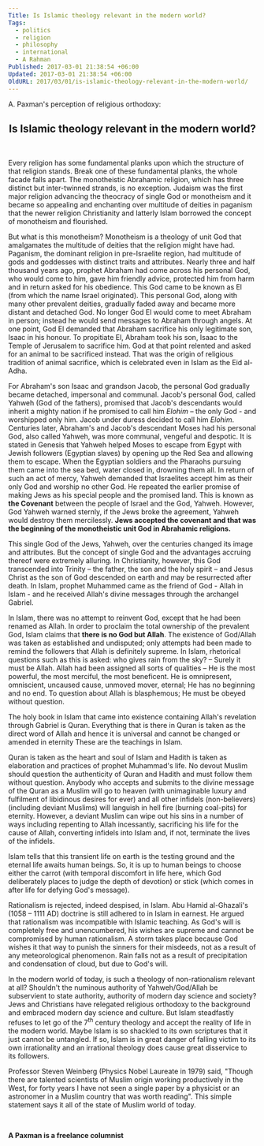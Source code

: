 ```yaml
---
Title: Is Islamic theology relevant in the modern world?
Tags:
  - politics
  - religion
  - philosophy
  - international
  - A Rahman
Published: 2017-03-01 21:38:54 +06:00
Updated: 2017-03-01 21:38:54 +06:00
OldURL: 2017/03/01/is-islamic-theology-relevant-in-the-modern-world/
---
```


<p style="text-align: left">A. Paxman's perception of religious orthodoxy:</p>
<p style="text-align: left"></p>

<h2 style="text-align: center"><strong>Is Islamic theology relevant in the modern world?</strong></h2>
&nbsp;

Every religion has some fundamental planks upon which the structure of that religion stands. Break one of these fundamental planks, the whole facade falls apart. The monotheistic Abrahamic religion, which has three distinct but inter-twinned strands, is no exception. Judaism was the first major religion advancing the theocracy of single God or monotheism and it became so appealing and enchanting over multitude of deities in paganism that the newer religion Christianity and latterly Islam borrowed the concept of monotheism and flourished.

But what is this monotheism? Monotheism is a theology of unit God that amalgamates the multitude of deities that the religion might have had. Paganism, the dominant religion in pre-Israelite region, had multitude of gods and goddesses with distinct traits and attributes. Nearly three and half thousand years ago, prophet Abraham had come across his personal God, who would come to him, gave him friendly advice, protected him from harm and in return asked for his obedience. This God came to be known as El (from which the name Israel originated). This personal God, along with many other prevalent deities, gradually faded away and became more distant and detached God. No longer God El would come to meet Abraham in person; instead he would send messages to Abraham through angels. At one point, God El demanded that Abraham sacrifice his only legitimate son, Isaac in his honour. To propitiate El, Abraham took his son, Isaac to the Temple of Jerusalem to sacrifice him. God at that point relented and asked for an animal to be sacrificed instead. That was the origin of religious tradition of animal sacrifice, which is celebrated even in Islam as the Eid al-Adha.

For Abraham's son Isaac and grandson Jacob, the personal God gradually became detached, impersonal and communal. Jacob's personal God, called Yahweh (God of the fathers), promised that Jacob's descendants would inherit a mighty nation if he promised to call him <em>Elohim</em> – the only God - and worshipped only him. Jacob under duress decided to call him <em>Elohim</em>. Centuries later, Abraham's and Jacob's descendant Moses had his personal God, also called Yahweh, was more communal, vengeful and despotic. It is stated in Genesis that Yahweh helped Moses to escape from Egypt with Jewish followers (Egyptian slaves) by opening up the Red Sea and allowing them to escape. When the Egyptian soldiers and the Pharaohs pursuing them came into the sea bed, water closed in, drowning them all. In return of such an act of mercy, Yahweh demanded that Israelites accept him as their only God and worship no other God. He repeated the earlier promise of making Jews as his special people and the promised land. This is known as <strong>the Covenant</strong> between the people of Israel and the God, Yahweh. However, God Yahweh warned sternly, if the Jews broke the agreement, Yahweh would destroy them mercilessly. <strong>Jews accepted the covenant and that was the beginning of the monotheistic unit God in Abrahamic religions.     </strong>

This single God of the Jews, Yahweh, over the centuries changed its image and attributes. But the concept of single God and the advantages accruing thereof were extremely alluring. In Christianity, however, this God transcended into Trinity – the father, the son and the holy spirit – and Jesus Christ as the son of God descended on earth and may be resurrected after death. In Islam, prophet Muhammed came as the friend of God - Allah in Islam - and he received Allah's divine messages through the archangel Gabriel.

In Islam, there was no attempt to reinvent God, except that he had been renamed as Allah. In order to proclaim the total ownership of the prevalent God, Islam claims that <strong>there is no God but Allah</strong>. The existence of God/Allah was taken as established and undisputed; only attempts had been made to remind the followers that Allah is definitely supreme. In Islam, rhetorical questions such as this is asked: who gives rain from the sky? – Surely it must be Allah. Allah had been assigned all sorts of qualities – He is the most powerful, the most merciful, the most beneficent. He is omnipresent, omniscient, uncaused cause, unmoved mover, eternal; He has no beginning and no end. To question about Allah is blasphemous; He must be obeyed without question.

The holy book in Islam that came into existence containing Allah's revelation through Gabriel is Quran. Everything that is there in Quran is taken as the direct word of Allah and hence it is universal and cannot be changed or amended in eternity These are the teachings in Islam.

Quran is taken as the heart and soul of Islam and Hadith is taken as elaboration and practices of prophet Muhammad's life. No devout Muslim should question the authenticity of Quran and Hadith and must follow them without question. Anybody who accepts and submits to the divine message of the Quran as a Muslim will go to heaven (with unimaginable luxury and fulfilment of libidinous desires for ever) and all other infidels (non-believers) (including deviant Muslims) will languish in hell fire (burning coal-pits) for eternity. However, a deviant Muslim can wipe out his sins in a number of ways including repenting to Allah incessantly, sacrificing his life for the cause of Allah, converting infidels into Islam and, if not, terminate the lives of the infidels.

Islam tells that this transient life on earth is the testing ground and the eternal life awaits human beings. So, it is up to human beings to choose either the carrot (with temporal discomfort in life here, which God deliberately places to judge the depth of devotion) or stick (which comes in after life for defying God's message).

Rationalism is rejected, indeed despised, in Islam. Abu Hamid al-Ghazali's (1058 – 1111 AD) doctrine is still adhered to in Islam in earnest. He argued that rationalism was incompatible with Islamic teaching. As God's will is completely free and unencumbered, his wishes are supreme and cannot be compromised by human rationalism. A storm takes place because God wishes it that way to punish the sinners for their misdeeds, not as a result of any meteorological phenomenon. Rain falls not as a result of precipitation and condensation of cloud, but due to God's will.

In the modern world of today, is such a theology of non-rationalism relevant at all? Shouldn't the numinous authority of Yahweh/God/Allah be subservient to state authority, authority of modern day science and society? Jews and Christians have relegated religious orthodoxy to the background and embraced modern day science and culture. But Islam steadfastly refuses to let go of the 7<sup>th</sup> century theology and accept the reality of life in the modern world. Maybe Islam is so shackled to its own scriptures that it just cannot be untangled. If so, Islam is in great danger of falling victim to its own irrationality and an irrational theology does cause great disservice to its followers.

Professor Steven Weinberg (Physics Nobel Laureate in 1979) said, "Though there are talented scientists of Muslim origin working productively in the West, for forty years I have not seen a single paper by a physicist or an astronomer in a Muslim country that was worth reading". This simple statement says it all of the state of Muslim world of today.

&nbsp;

<strong>A Paxman is a freelance columnist</strong>

&nbsp;
